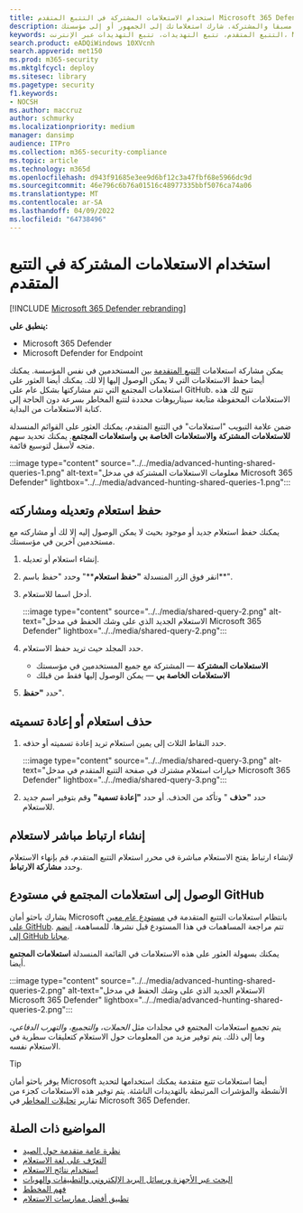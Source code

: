 ```yaml
---
title: استخدام الاستعلامات المشتركة في التتبع المتقدم Microsoft 365 Defender
description: ابدأ تتبع التهديدات على الفور باستخدام الاستعلامات المعرفة مسبقا والمشتركة. شارك استعلاماتك إلى الجمهور أو إلى مؤسستك.
keywords: التتبع المتقدم، تتبع التهديدات، تتبع التهديدات عبر الإنترنت، Microsoft 365 Defender، microsoft 365، m365، البحث، الاستعلام، بيانات تتبع الاستخدام، الكشف المخصص، المخطط، kusto، مستودع github، استعلاماتي، الاستعلامات المشتركة
search.product: eADQiWindows 10XVcnh
search.appverid: met150
ms.prod: m365-security
ms.mktglfcycl: deploy
ms.sitesec: library
ms.pagetype: security
f1.keywords:
- NOCSH
ms.author: maccruz
author: schmurky
ms.localizationpriority: medium
manager: dansimp
audience: ITPro
ms.collection: m365-security-compliance
ms.topic: article
ms.technology: m365d
ms.openlocfilehash: d943f91685e3ee9d6bf12c3a47fbf68e5966dc9d
ms.sourcegitcommit: 46e796c6b76a01516c48977335bbf5076ca74a06
ms.translationtype: MT
ms.contentlocale: ar-SA
ms.lasthandoff: 04/09/2022
ms.locfileid: "64738496"
---
```

# <a name="use-shared-queries-in-advanced-hunting"></a>استخدام الاستعلامات المشتركة في التتبع المتقدم

[!INCLUDE [Microsoft 365 Defender rebranding](../includes/microsoft-defender.md)]


**ينطبق على:**
- Microsoft 365 Defender
- Microsoft Defender for Endpoint

يمكن مشاركة استعلامات [التتبع المتقدمة](advanced-hunting-overview.md) بين المستخدمين في نفس المؤسسة. يمكنك أيضا حفظ الاستعلامات التي لا يمكن الوصول إليها إلا لك. يمكنك أيضا العثور على استعلامات المجتمع التي تتم مشاركتها بشكل عام على GitHub. تتيح لك هذه الاستعلامات المحفوظة متابعة سيناريوهات محددة لتتبع المخاطر بسرعة دون الحاجة إلى كتابة الاستعلامات من البداية.

ضمن علامة التبويب "استعلامات" في التتبع المتقدم، يمكنك العثور على القوائم المنسدلة **للاستعلامات المشتركة** **والاستعلامات الخاصة بي** **واستعلامات المجتمع**. يمكنك تحديد سهم متجه لأسفل لتوسيع قائمة.


:::image type="content" source="../../media/advanced-hunting-shared-queries-1.png" alt-text="معلومات الاستعلامات المشتركة في مدخل Microsoft 365 Defender" lightbox="../../media/advanced-hunting-shared-queries-1.png":::



## <a name="save-modify-and-share-a-query"></a>حفظ استعلام وتعديله ومشاركته
يمكنك حفظ استعلام جديد أو موجود بحيث لا يمكن الوصول إليه إلا لك أو مشاركته مع مستخدمين آخرين في مؤسستك. 

1. إنشاء استعلام أو تعديله. 

2. انقر فوق الزر المنسدلة **"حفظ استعلام****" وحدد "حفظ باسم**".
    
3. أدخل اسما للاستعلام. 

   :::image type="content" source="../../media/shared-query-2.png" alt-text="الاستعلام الجديد الذي على وشك الحفظ في مدخل Microsoft 365 Defender" lightbox="../../media/shared-query-2.png":::

4. حدد المجلد حيث تريد حفظ الاستعلام.
    - **الاستعلامات المشتركة** — المشتركة مع جميع المستخدمين في مؤسستك
    - **الاستعلامات الخاصة بي** — يمكن الوصول إليها فقط من قبلك
    
5. حدد **"حفظ**". 

## <a name="delete-or-rename-a-query"></a>حذف استعلام أو إعادة تسميته
1. حدد النقاط الثلاث إلى يمين استعلام تريد إعادة تسميته أو حذفه.

    :::image type="content" source="../../media/shared-query-3.png" alt-text="خيارات استعلام مشترك في صفحة التتبع المتقدم في مدخل Microsoft 365 Defender" lightbox="../../media/shared-query-3.png":::

2. حدد **"حذف** " وتأكد من الحذف. أو حدد **"إعادة تسمية"** وقم بتوفير اسم جديد للاستعلام.

## <a name="create-a-direct-link-to-a-query"></a>إنشاء ارتباط مباشر لاستعلام
لإنشاء ارتباط يفتح الاستعلام مباشرة في محرر استعلام التتبع المتقدم، قم بإنهاء الاستعلام وحدد **مشاركة الارتباط**.

## <a name="access-community-queries-in-the-github-repo"></a>الوصول إلى استعلامات المجتمع في مستودع GitHub  
يشارك باحثو أمان Microsoft بانتظام استعلامات التتبع المتقدمة في [مستودع عام معين على GitHub](https://github.com/Azure/Azure-Sentinel/tree/master/Hunting%20Queries/Microsoft%20365%20Defender). تتم مراجعة المساهمات في هذا المستودع قبل نشرها. للمساهمة، [انضم إلى GitHub مجانا](https://github.com/).

يمكنك بسهولة العثور على هذه الاستعلامات في القائمة المنسدلة **استعلامات المجتمع** أيضا.

:::image type="content" source="../../media/advanced-hunting-shared-queries-2.png" alt-text="الاستعلام الجديد الذي على وشك الحفظ في مدخل Microsoft 365 Defender" lightbox="../../media/advanced-hunting-shared-queries-2.png":::

يتم تجميع استعلامات المجتمع في مجلدات مثل *الحملات*، *والتجميع*، *والتهرب الدفاعي*، وما إلى ذلك. يتم توفير مزيد من المعلومات حول الاستعلام كتعليقات سطرية في الاستعلام نفسه. 

>[!tip]
>يوفر باحثو أمان Microsoft أيضا استعلامات تتبع متقدمة يمكنك استخدامها لتحديد الأنشطة والمؤشرات المرتبطة بالتهديدات الناشئة. يتم توفير هذه الاستعلامات كجزء من تقارير [تحليلات المخاطر](/windows/security/threat-protection/microsoft-defender-atp/threat-analytics) في Microsoft 365 Defender.


## <a name="related-topics"></a>المواضيع ذات الصلة
- [نظرة عامة متقدمة حول الصيد](advanced-hunting-overview.md)
- [التعرّف على لغة الاستعلام](advanced-hunting-query-language.md)
- [استخدام نتائج الاستعلام](advanced-hunting-query-results.md)
- [البحث عبر الأجهزة ورسائل البريد الإلكتروني والتطبيقات والهويات](advanced-hunting-query-emails-devices.md)
- [فهم المخطط](advanced-hunting-schema-tables.md)
- [تطبيق أفضل ممارسات الاستعلام](advanced-hunting-best-practices.md)